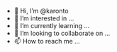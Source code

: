 - 👋 Hi, I’m @karonto
- 👀 I’m interested in ...
- 🌱 I’m currently learning ...
- 💞️ I’m looking to collaborate on ...
- 📫 How to reach me ...

<!---
karonto/karonto is a ✨ special ✨ repository because its `README.md` (this file) appears on your GitHub profile.
You can click the Preview link to take a look at your changes.
--->
